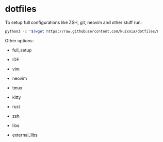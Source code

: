 # dotfiles

To setup full configurations like ZSH, git, neovim and other stuff run:
```bash
python3 -c "$(wget https://raw.githubusercontent.com/kuzxnia/dotfiles/master/manage.py -O -)" full_setup
```

Other options:
* full_setup
* IDE

* vim
* neovim
* tmux
* kitty
* rust
* zsh
* libs
* external_libs
